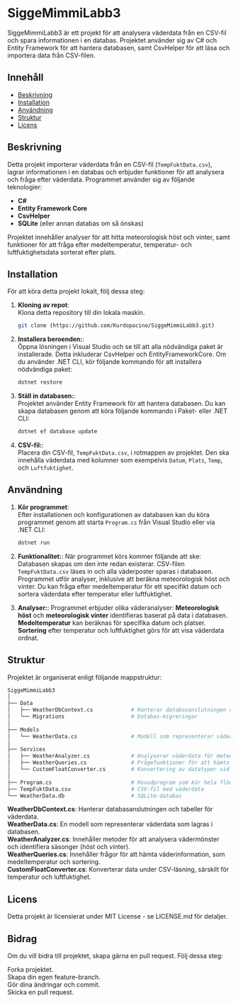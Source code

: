 # SiggeMimmiLabb3

SiggeMimmiLabb3 är ett projekt för att analysera väderdata från en CSV-fil och spara informationen i en databas. Projektet använder sig av C# och Entity Framework för att hantera databasen, samt CsvHelper för att läsa och importera data från CSV-filen.

## Innehåll

- [Beskrivning](#beskrivning)
- [Installation](#installation)
- [Användning](#användning)
- [Struktur](#struktur)
- [Licens](#licens)

## Beskrivning

Detta projekt importerar väderdata från en CSV-fil (`TempFuktData.csv`), lagrar informationen i en databas och erbjuder funktioner för att analysera och fråga efter väderdata. Programmet använder sig av följande teknologier:

- **C#**
- **Entity Framework Core**
- **CsvHelper**
- **SQLite** (eller annan databas om så önskas)

Projektet innehåller analyser för att hitta meteorologisk höst och vinter, samt funktioner för att fråga efter medeltemperatur, temperatur- och luftfuktighetsdata sorterat efter plats.

## Installation

För att köra detta projekt lokalt, följ dessa steg:

1. **Kloning av repot**:  
   Klona detta repository till din lokala maskin.
   ```bash
   git clone (https://github.com/Kurdopacino/SiggeMimmiLabb3.git)

2. **Installera beroenden:**:  
  Öppna lösningen i Visual Studio och se till att alla nödvändiga paket är installerade. Detta inkluderar CsvHelper och EntityFrameworkCore.
Om du använder .NET CLI, kör följande kommando för att installera nödvändiga paket:
   ```bash
   dotnet restore

3. **Ställ in databasen:**:  
  Projektet använder Entity Framework för att hantera databasen. Du kan skapa databasen genom att köra följande kommando i Paket- eller .NET CLI:
   ```bash
   dotnet ef database update

3. **CSV-fil:**:  
  Placera din CSV-fil, `TempFuktData.csv`, i rotmappen av projektet. Den ska innehålla väderdata med kolumner som exempelvis `Datum`, `Plats`, `Temp`, och `Luftfuktighet`.


  

## Användning

1. **Kör programmet**:  
   Efter installationen och konfigurationen av databasen kan du köra programmet genom att starta `Program.cs` från Visual Studio eller via .NET CLI:
   ```bash
   dotnet run

2. **Funktionalitet:**:
När programmet körs kommer följande att ske:
Databasen skapas om den inte redan existerar.
CSV-filen `TempFuktData.csv` läses in och alla väderposter sparas i databasen.
Programmet utför analyser, inklusive att beräkna meteorologisk höst och vinter.
Du kan fråga efter medeltemperatur för ett specifikt datum och sortera väderdata efter temperatur eller luftfuktighet.


3. **Analyser:**:
Programmet erbjuder olika väderanalyser:
**Meteorologisk höst** och **meteorologisk vinter** identifieras baserat på data i databasen.  
**Medeltemperatur** kan beräknas för specifika datum och platser.  
**Sortering** efter temperatur och luftfuktighet görs för att visa väderdata ordnat.

## Struktur
Projektet är organiserat enligt följande mappstruktur:
 ```bash
SiggeMimmiLabb3
│  
├── Data  
│   ├── WeatherDbContext.cs            # Hanterar databasanslutningen och tabeller  
│   └── Migrations                     # Databas-migreringar  
│  
├── Models  
│   └── WeatherData.cs                 # Modell som representerar väderdata  
│  
├── Services  
│   ├── WeatherAnalyzer.cs             # Analyserar väderdata för meteorologisk höst och vinter  
│   ├── WeatherQueries.cs              # Frågefunktioner för att hämta medeltemperatur, sortera data  
│   └── CustomFloatConverter.cs        # Konvertering av datatyper vid inläsning av CSV  
│  
├── Program.cs                         # Huvudprogram som kör hela flödet  
├── TempFuktData.csv                   # CSV-fil med väderdata  
└── WeatherData.db                     # SQLite-databas
```

**WeatherDbContext.cs**: Hanterar databasanslutningen och tabeller för väderdata.  
**WeatherData.cs**: En modell som representerar väderdata som lagras i databasen.  
**WeatherAnalyzer.cs**: Innehåller metoder för att analysera vädermönster och identifiera säsonger (höst och vinter).  
**WeatherQueries.cs**: Innehåller frågor för att hämta väderinformation, som medeltemperatur och sortering.  
**CustomFloatConverter.cs**: Konverterar data under CSV-läsning, särskilt för temperatur och luftfuktighet.


## Licens
Detta projekt är licensierat under MIT License - se LICENSE.md för detaljer.

## Bidrag
Om du vill bidra till projektet, skapa gärna en pull request. Följ dessa steg:

Forka projektet.  
Skapa din egen feature-branch.  
Gör dina ändringar och commit.  
Skicka en pull request.  











